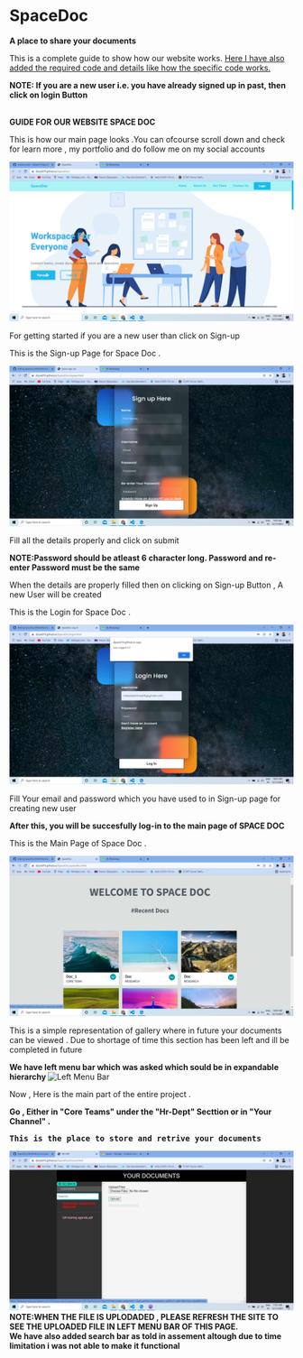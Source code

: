 # SpaceDoc
<strong>A place to share your documents </strong>
 
<p>This is a complete guide to show how our website works. <a href="" >Here  I have also added the required code and details like how the specific code works. </a></p>
<strong> NOTE: If you are a new user i.e. you have already signed up in past, then click on login Button </strong>

<br> <b>GUIDE FOR OUR WEBSITE SPACE DOC </b> </br>
<p> This is how our main page looks .You can ofcourse scroll down and check for learn more , my portfolio and do follow me on my social accounts </p>
<img src="Resources/landingpage.png"  alt="landing page">
<p> For getting started if you are a new user than click on Sign-up </p>

<p> This is the Sign-up Page for Space Doc  . </p>
<img src="Resources/signup.png"  alt="Sign-up page">
<p> Fill all the details properly and click on submit </p>
<strong> NOTE:Password should be atleast 6 character long. Password and re-enter Password must be the same </strong>

<p>When the details are properly filled then on clicking on Sign-up Button , A new User will be created </p>
<p> This is the Login for Space Doc  . </p>
<img src="Resources/Login.png"  alt="Login page">
<p> Fill Your email and password which you have used to in Sign-up page for creating new user </p>
<strong> After this, you will be succesfully log-in to the main page of SPACE DOC </strong>

<p> This is the Main Page of Space Doc  . </p>
<img src="Resources/MainPage.png"  alt="Main page">
<p> This is a simple representation of gallery where in future your documents can be viewed . Due to shortage of time this section has been left and ill be completed in future </p>
<strong> We have left menu bar which was asked which sould be in  expandable hierarchy </strong>
<img src="ss/expandable.png"  alt="Left Menu Bar">
<p>Now , Here is the main part of the entire project . </p>
<b >Go , Either in "Core Teams" under the "Hr-Dept" Secttion or in "Your Channel" . <b>

<pre>This is the place to store and retrive your documents </pre> 
<img src="Resources/doc.png"  alt="Share Your Document">
<strong> NOTE:WHEN THE FILE IS UPLODADED , PLEASE REFRESH THE SITE TO SEE THE UPLOADED FILE IN LEFT MENU BAR OF THIS PAGE. <br>
We have also added search bar as told in assement altough due to time limitation i was not able to make it functional</strong>




